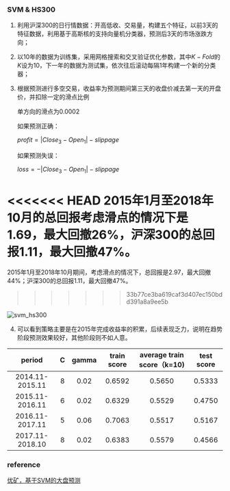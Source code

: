 ### SVM & HS300

1. 利用沪深300的日行情数据：开高低收、交易量，构建五个特征，以前3天的特征数据，利用基于高斯核的支持向量机分类器，预测后3天的市场涨跌方向；

2. 以10年的数据为训练集，采用网格搜索和交叉验证优化参数，其中$K-Fold$的$K$设为10，下一年的数据为测试集，依次往后滚动每隔1年构建一个新的分类器；

3. 根据预测进行多空交易，收益率为预测期间第三天的收盘价减去第一天的开盘价，并扣除一定的滑点比例

   单方向的滑点为0.0002

   如果预测正确：

   $profit = |Close_3 - Open_1|- slippage$

   如果预测失误：

   $loss =- |Close_3 - Open_1| - slippage$

<<<<<<< HEAD
   2015年1月至2018年10月的总回报考虑滑点的情况下是1.69，最大回撤26%，沪深300的总回报1.11，最大回撤47%。
=======
   2015年1月至2018年10月期间，考虑滑点的情况下，总回报是2.97，最大回撤44%；沪深300的总回报1.11，最大回撤47%。
>>>>>>> 33b77ce3ba619caf3d407ec150bdd391a8a9ee5b

   ![svm_hs300](https://github.com/Jensenberg/SVM-and-HS300/blob/master/data/svm_hs300.png)

4. 可以看到策略主要是在2015年完成收益率的积累，后续表现乏力，说明在趋势阶段预测效果较好，其他阶段则不如人意。

|      period      |  C   | gamma | train score | average train score（k=10) | test score |
| :--------------: | :--: | :---: | :---------: | :------------------------: | :--------: |
| 2014.11- 2015.11 |  8   | 0.02  |   0.6592    |           0.5650           |   0.5333   |
| 2015.11-2016.11  |  6   | 0.02  |   0.6329    |           0.5529           |   0.4750   |
| 2016.11-2017.11  |  5   | 0.06  |   0.7063    |           0.5517           |   0.5167   |
| 2017.11-2018.10  |  8   | 0.02  |   0.6383    |           0.5579           |   0.4566   |

### reference

[优矿，基于SVM的大盘预测](https://uqer.io/v3/community/share/56e6629e228e5b6ef3157588)
